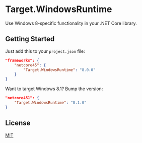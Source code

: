 # Target.WindowsRuntime

Use Windows 8-specific functionality in your .NET Core library.

## Getting Started

Just add this to your `project.json` file:

```json
"frameworks": {
    "netcore45": {
        "Target.WindowsRuntime": "8.0.0"
    }
}
```

Want to target Windows 8.1? Bump the version:

```json
"netcore451": {
    "Target.WindowsRuntime": "8.1.0"
}
```

## License

[MIT](LICENSE)
